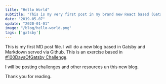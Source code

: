 ```yaml
---
title: "Hello World"
subtitle: "This is my very first post in my brand new React based (Gatsby) blog!"
date: "2019-05-07"
update: "2020-01-01"
image: "/blog/hello-world.png"
tags: ['gatsby']
---
```


This is my first MD post file. I will do a new blog based in Gatsby and Markdown served via Github.
This is an exercise based in [#100DaysOfGatsby Challenge](https://twitter.com/hashtag/100DaysOfGatsby "100 Days of Gatsby Challenge").

I will be posting challenges and other resources un this new blog.

Thank you for reading.